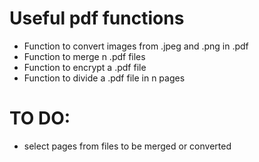 # Useful pdf functions
- Function to convert images from .jpeg and .png in .pdf
- Function to merge n .pdf files
- Function to encrypt a .pdf file
- Function to divide a .pdf file in n pages

# TO DO:
- select pages from files to be merged or converted
